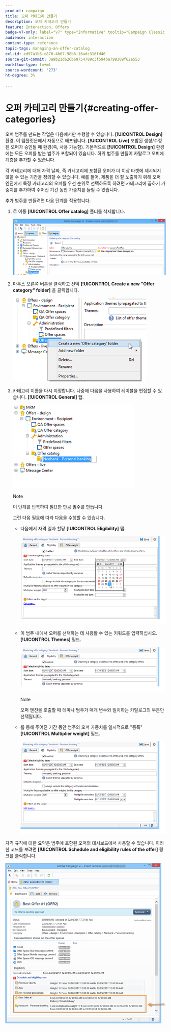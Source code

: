 ```yaml
---
product: campaign
title: 오퍼 카테고리 만들기
description: 오퍼 카테고리 만들기
feature: Interaction, Offers
badge-v7-only: label="v7" type="Informative" tooltip="Campaign Classic v7에만 적용됩니다."
audience: interaction
content-type: reference
topic-tags: managing-an-offer-catalog
exl-id: ed97a1b5-c870-4b67-98b6-16adc316fd46
source-git-commit: 3a9b21d626b60754789c3f594ba798309f62a553
workflow-type: tm+mt
source-wordcount: '273'
ht-degree: 3%

---
```


# 오퍼 카테고리 만들기{#creating-offer-categories}



오퍼 범주를 만드는 작업은 다음에서만 수행할 수 있습니다. **[!UICONTROL Design]** 환경. 이 템플릿은에서 자동으로 배포됩니다. **[!UICONTROL Live]** 포함된 생성/수정된 오퍼가 승인될 때 환경(즉, 사용 가능함). 기본적으로 **[!UICONTROL Design]** 환경에는 모든 오퍼를 받는 범주가 포함되어 있습니다. 하위 범주를 만들어 카탈로그 오퍼에 계층을 추가할 수 있습니다.

각 카테고리에 대해 자격 날짜, 즉 카테고리에 포함된 오퍼가 더 이상 타겟에 제시되지 않을 수 있는 기간을 정의할 수 있습니다. 예를 들어, 제품을 더 잘 노출하기 위해 오퍼 엔진에서 특정 카테고리의 오퍼를 우선 순위로 선택하도록 하려면 카테고리에 곱하기 가중치를 추가하여 주어진 기간 동안 가중치를 늘릴 수 있습니다.

추가 범주를 만들려면 다음 단계를 적용합니다.

1. 로 이동 **[!UICONTROL Offer catalog]** 폴더를 삭제합니다.

   ![](assets/offer_cat_create_001.png)

1. 마우스 오른쪽 버튼을 클릭하고 선택 **[!UICONTROL Create a new "Offer category" folder]** 을 클릭합니다.

   ![](assets/offer_cat_create_002.png)

1. 카테고리 이름을 다시 지정합니다. 나중에 다음을 사용하여 레이블을 편집할 수 있습니다. **[!UICONTROL General]** 탭.

   ![](assets/offer_cat_create_003.png)

   >[!NOTE]
   >
   >이 단계를 반복하여 필요한 만큼 범주를 만듭니다.

   그런 다음 필요에 따라 다음을 수행할 수 있습니다.

   * 다음에서 자격 일자 할당 **[!UICONTROL Eligibility]** 탭.

     ![](assets/offer_cat_create_004.png)

   * 이 범주 내에서 오퍼를 선택하는 데 사용할 수 있는 키워드를 입력하십시오. **[!UICONTROL Themes]** 필드.

     ![](assets/offer_cat_create_005.png)

     >[!NOTE]
     >
     >오퍼 엔진을 호출할 때 테마나 범주가 매개 변수와 일치하는 카탈로그의 부분만 선택됩니다.

   * 를 통해 주어진 기간 동안 범주의 오퍼 가중치를 일시적으로 &quot;증폭&quot; **[!UICONTROL Multiplier weight]** 필드.

     ![](assets/offer_cat_create_006.png)

자격 규칙에 대한 요약은 범주에 포함된 오퍼의 대시보드에서 사용할 수 있습니다. 이러한 코드를 보려면 **[!UICONTROL Schedule and eligibility rules of the offer]** 링크를 클릭합니다.

![](assets/offer_create_006.png)
